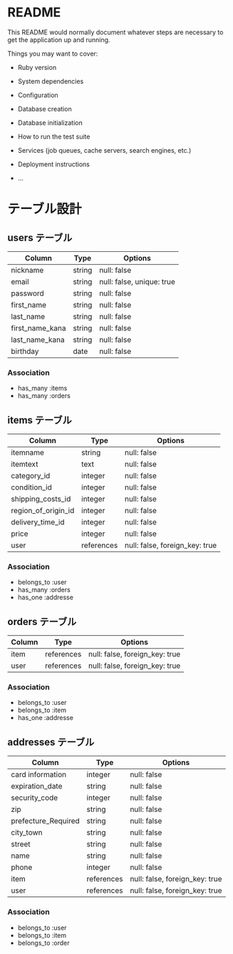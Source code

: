 # README

This README would normally document whatever steps are necessary to get the
application up and running.

Things you may want to cover:

* Ruby version

* System dependencies

* Configuration

* Database creation

* Database initialization

* How to run the test suite

* Services (job queues, cache servers, search engines, etc.)

* Deployment instructions

* ...


# テーブル設計

## users テーブル

| Column               | Type   | Options     |
| ------------------   | ------ | ----------- |
| nickname             | string | null: false |
| email                | string | null: false, unique: true |
| password             | string | null: false |
| first_name           | string | null: false |
| last_name            | string | null: false |
| first_name_kana      | string | null: false |
| last_name_kana       | string | null: false |
| birthday             | date   | null: false |

### Association

- has_many :items
- has_many :orders

## items テーブル

| Column           | Type       | Options                   |
| ------           | ---------- | ------------------------- |
| itemname         | string     | null: false               |
| itemtext         | text       | null: false               |
| category_id      | integer    | null: false               |
| condition_id     | integer    | null: false               |
| shipping_costs_id | integer    | null: false               |
| region_of_origin_id| integer    | null: false               |
| delivery_time_id  | integer    | null: false               |
| price            | integer    | null: false               |
| user        | references | null: false, foreign_key: true |

### Association

- belongs_to :user
- has_many :orders
- has_one :addresse

## orders テーブル

| Column             | Type       | Options                 |
| -------            | ---------- | ----------------------- |
| item     | references | null: false, foreign_key: true |
| user     | references | null: false, foreign_key: true |

### Association

- belongs_to :user
- belongs_to :item
- has_one :addresse

## addresses テーブル

| Column             | Type       | Options                 |
| -------            | ---------- | ----------------------- |
| card information   | integer    | null: false             |
| expiration_date     | string     | null: false             |
| security_code       | integer    | null: false             |
| zip                | string     | null: false             |
| prefecture_Required | string     | null: false             |
| city_town           | string     | null: false             |
| street             | string     | null: false             |
| name               | string     | null: false             |
| phone              | integer    | null: false             |
| item     | references | null: false, foreign_key: true |
| user     | references | null: false, foreign_key: true |

### Association

- belongs_to :user
- belongs_to :item
- belongs_to :order